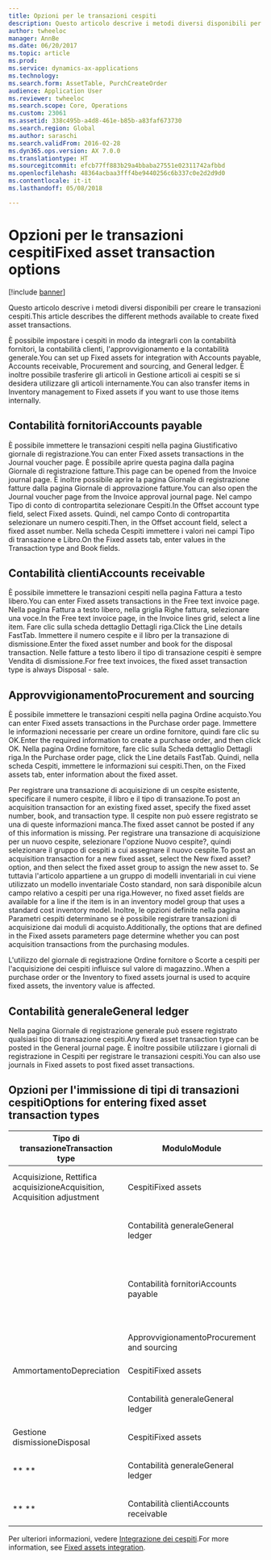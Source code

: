 ```yaml
---
title: Opzioni per le transazioni cespiti
description: Questo articolo descrive i metodi diversi disponibili per creare le transazioni cespiti.
author: twheeloc
manager: AnnBe
ms.date: 06/20/2017
ms.topic: article
ms.prod: 
ms.service: dynamics-ax-applications
ms.technology: 
ms.search.form: AssetTable, PurchCreateOrder
audience: Application User
ms.reviewer: twheeloc
ms.search.scope: Core, Operations
ms.custom: 23061
ms.assetid: 338c495b-a4d8-461e-b85b-a83faf673730
ms.search.region: Global
ms.author: saraschi
ms.search.validFrom: 2016-02-28
ms.dyn365.ops.version: AX 7.0.0
ms.translationtype: HT
ms.sourcegitcommit: efcb77ff883b29a4bbaba27551e02311742afbbd
ms.openlocfilehash: 48364acbaa3fff4be9440256c6b337c0e2d2d9d0
ms.contentlocale: it-it
ms.lasthandoff: 05/08/2018

---
```


# <a name="fixed-asset-transaction-options"></a><span data-ttu-id="cde1b-103">Opzioni per le transazioni cespiti</span><span class="sxs-lookup"><span data-stu-id="cde1b-103">Fixed asset transaction options</span></span>

[!include [banner](../includes/banner.md)]

<span data-ttu-id="cde1b-104">Questo articolo descrive i metodi diversi disponibili per creare le transazioni cespiti.</span><span class="sxs-lookup"><span data-stu-id="cde1b-104">This article describes the different methods available to create fixed asset transactions.</span></span>

<span data-ttu-id="cde1b-105">È possibile impostare i cespiti in modo da integrarli con la contabilità fornitori, la contabilità clienti, l'approvvigionamento e la contabilità generale.</span><span class="sxs-lookup"><span data-stu-id="cde1b-105">You can set up Fixed assets for integration with Accounts payable, Accounts receivable, Procurement and sourcing, and General ledger.</span></span> <span data-ttu-id="cde1b-106">È inoltre possibile trasferire gli articoli in Gestione articoli ai cespiti se si desidera utilizzare gli articoli internamente.</span><span class="sxs-lookup"><span data-stu-id="cde1b-106">You can also transfer items in Inventory management to Fixed assets if you want to use those items internally.</span></span>

## <a name="accounts-payable"></a><span data-ttu-id="cde1b-107">Contabilità fornitori</span><span class="sxs-lookup"><span data-stu-id="cde1b-107">Accounts payable</span></span>
<span data-ttu-id="cde1b-108">È possibile immettere le transazioni cespiti nella pagina Giustificativo giornale di registrazione.</span><span class="sxs-lookup"><span data-stu-id="cde1b-108">You can enter Fixed assets transactions in the Journal voucher page.</span></span> <span data-ttu-id="cde1b-109">È possibile aprire questa pagina dalla pagina Giornale di registrazione fatture.</span><span class="sxs-lookup"><span data-stu-id="cde1b-109">This page can be opened from the Invoice journal page.</span></span> <span data-ttu-id="cde1b-110">È inoltre possibile aprire la pagina Giornale di registrazione fatture dalla pagina Giornale di approvazione fatture.</span><span class="sxs-lookup"><span data-stu-id="cde1b-110">You can also open the Journal voucher page from the Invoice approval journal page.</span></span> <span data-ttu-id="cde1b-111">Nel campo Tipo di conto di contropartita selezionare Cespiti.</span><span class="sxs-lookup"><span data-stu-id="cde1b-111">In the Offset account type field, select Fixed assets.</span></span> <span data-ttu-id="cde1b-112">Quindi, nel campo Conto di contropartita selezionare un numero cespiti.</span><span class="sxs-lookup"><span data-stu-id="cde1b-112">Then, in the Offset account field, select a fixed asset number.</span></span> <span data-ttu-id="cde1b-113">Nella scheda Cespiti immettere i valori nei campi Tipo di transazione e Libro.</span><span class="sxs-lookup"><span data-stu-id="cde1b-113">On the Fixed assets tab, enter values in the Transaction type and Book fields.</span></span>

## <a name="accounts-receivable"></a><span data-ttu-id="cde1b-114">Contabilità clienti</span><span class="sxs-lookup"><span data-stu-id="cde1b-114">Accounts receivable</span></span>
<span data-ttu-id="cde1b-115">È possibile immettere le transazioni cespiti nella pagina Fattura a testo libero.</span><span class="sxs-lookup"><span data-stu-id="cde1b-115">You can enter Fixed assets transactions in the Free text invoice page.</span></span>  <span data-ttu-id="cde1b-116">Nella pagina Fattura a testo libero, nella griglia Righe fattura, selezionare una voce.</span><span class="sxs-lookup"><span data-stu-id="cde1b-116">In the Free text invoice page, in the Invoice lines grid, select a line item.</span></span> <span data-ttu-id="cde1b-117">Fare clic sulla scheda dettaglio Dettagli riga.</span><span class="sxs-lookup"><span data-stu-id="cde1b-117">Click the Line details FastTab.</span></span> <span data-ttu-id="cde1b-118">Immettere il numero cespite e il libro per la transazione di dismissione.</span><span class="sxs-lookup"><span data-stu-id="cde1b-118">Enter the fixed asset number and book for the disposal transaction.</span></span> <span data-ttu-id="cde1b-119">Nelle fatture a testo libero il tipo di transazione cespiti è sempre Vendita di dismissione.</span><span class="sxs-lookup"><span data-stu-id="cde1b-119">For free text invoices, the fixed asset transaction type is always Disposal - sale.</span></span>

## <a name="procurement-and-sourcing"></a><span data-ttu-id="cde1b-120">Approvvigionamento</span><span class="sxs-lookup"><span data-stu-id="cde1b-120">Procurement and sourcing</span></span>
<span data-ttu-id="cde1b-121">È possibile immettere le transazioni cespiti nella pagina Ordine acquisto.</span><span class="sxs-lookup"><span data-stu-id="cde1b-121">You can enter Fixed assets transactions in the Purchase order page.</span></span> <span data-ttu-id="cde1b-122">Immettere le informazioni necessarie per creare un ordine fornitore, quindi fare clic su OK.</span><span class="sxs-lookup"><span data-stu-id="cde1b-122">Enter the required information to create a purchase order, and then click OK.</span></span> <span data-ttu-id="cde1b-123">Nella pagina Ordine fornitore, fare clic sulla Scheda dettaglio Dettagli riga.</span><span class="sxs-lookup"><span data-stu-id="cde1b-123">In the Purchase order page, click the Line details FastTab.</span></span> <span data-ttu-id="cde1b-124">Quindi, nella scheda Cespiti, immettere le informazioni sui cespiti.</span><span class="sxs-lookup"><span data-stu-id="cde1b-124">Then, on the Fixed assets tab, enter information about the fixed asset.</span></span> 

<span data-ttu-id="cde1b-125">Per registrare una transazione di acquisizione di un cespite esistente, specificare il numero cespite, il libro e il tipo di transazione.</span><span class="sxs-lookup"><span data-stu-id="cde1b-125">To post an acquisition transaction for an existing fixed asset, specify the fixed asset number, book, and transaction type.</span></span> <span data-ttu-id="cde1b-126">Il cespite non può essere registrato se una di queste informazioni manca.</span><span class="sxs-lookup"><span data-stu-id="cde1b-126">The fixed asset cannot be posted if any of this information is missing.</span></span> <span data-ttu-id="cde1b-127">Per registrare una transazione di acquisizione per un nuovo cespite, selezionare l'opzione Nuovo cespite?, quindi selezionare il gruppo di cespiti a cui assegnare il nuovo cespite.</span><span class="sxs-lookup"><span data-stu-id="cde1b-127">To post an acquisition transaction for a new fixed asset, select the New fixed asset? option, and then select the fixed asset group to assign the new asset to.</span></span> <span data-ttu-id="cde1b-128">Se tuttavia l'articolo appartiene a un gruppo di modelli inventariali in cui viene utilizzato un modello inventariale Costo standard, non sarà disponibile alcun campo relativo a cespiti per una riga.</span><span class="sxs-lookup"><span data-stu-id="cde1b-128">However, no fixed asset fields are available for a line if the item is in an inventory model group that uses a standard cost inventory model.</span></span> <span data-ttu-id="cde1b-129">Inoltre, le opzioni definite nella pagina Parametri cespiti determinano se è possibile registrare transazioni di acquisizione dai moduli di acquisto.</span><span class="sxs-lookup"><span data-stu-id="cde1b-129">Additionally, the options that are defined in the Fixed assets parameters page determine whether you can post acquisition transactions from the purchasing modules.</span></span> 

<span data-ttu-id="cde1b-130">L'utilizzo del giornale di registrazione Ordine fornitore o Scorte a cespiti per l'acquisizione dei cespiti influisce sul valore di magazzino..</span><span class="sxs-lookup"><span data-stu-id="cde1b-130">When a purchase order or the Inventory to fixed assets journal is used to acquire fixed assets, the inventory value is affected.</span></span>

## <a name="general-ledger"></a><span data-ttu-id="cde1b-131">Contabilità generale</span><span class="sxs-lookup"><span data-stu-id="cde1b-131">General ledger</span></span>
<span data-ttu-id="cde1b-132">Nella pagina Giornale di registrazione generale può essere registrato qualsiasi tipo di transazione cespiti.</span><span class="sxs-lookup"><span data-stu-id="cde1b-132">Any fixed asset transaction type can be posted in the General journal page.</span></span> <span data-ttu-id="cde1b-133">È inoltre possibile utilizzare i giornali di registrazione in Cespiti per registrare le transazioni cespiti.</span><span class="sxs-lookup"><span data-stu-id="cde1b-133">You can also use journals in Fixed assets to post fixed asset transactions.</span></span>

## <a name="options-for-entering-fixed-asset-transaction-types"></a><span data-ttu-id="cde1b-134">Opzioni per l'immissione di tipi di transazioni cespiti</span><span class="sxs-lookup"><span data-stu-id="cde1b-134">Options for entering fixed asset transaction types</span></span>


| <span data-ttu-id="cde1b-135">Tipo di transazione</span><span class="sxs-lookup"><span data-stu-id="cde1b-135">Transaction type</span></span>                    | <span data-ttu-id="cde1b-136">Modulo</span><span class="sxs-lookup"><span data-stu-id="cde1b-136">Module</span></span>                   | <span data-ttu-id="cde1b-137">Opzioni</span><span class="sxs-lookup"><span data-stu-id="cde1b-137">Options</span></span>                                   |
|-------------------------------------|--------------------------|-------------------------------------------|
| <span data-ttu-id="cde1b-138">Acquisizione, Rettifica acquisizione</span><span class="sxs-lookup"><span data-stu-id="cde1b-138">Acquisition, Acquisition adjustment</span></span> | <span data-ttu-id="cde1b-139">Cespiti</span><span class="sxs-lookup"><span data-stu-id="cde1b-139">Fixed assets</span></span>             | <span data-ttu-id="cde1b-140">Cespiti, Scorte a cespiti</span><span class="sxs-lookup"><span data-stu-id="cde1b-140">Fixed assets, Inventory to fixed assets</span></span>   |
|                                     | <span data-ttu-id="cde1b-141">Contabilità generale</span><span class="sxs-lookup"><span data-stu-id="cde1b-141">General ledger</span></span>           | <span data-ttu-id="cde1b-142">Giornale di registrazione generale</span><span class="sxs-lookup"><span data-stu-id="cde1b-142">General journal</span></span>                           |
|                                     | <span data-ttu-id="cde1b-143">Contabilità fornitori</span><span class="sxs-lookup"><span data-stu-id="cde1b-143">Accounts payable</span></span>         | <span data-ttu-id="cde1b-144">Giornale di registrazione fatture, Giornale di approvazione fatture</span><span class="sxs-lookup"><span data-stu-id="cde1b-144">Invoice journal, Invoice approval journal</span></span> |
|                                     | <span data-ttu-id="cde1b-145">Approvvigionamento</span><span class="sxs-lookup"><span data-stu-id="cde1b-145">Procurement and sourcing</span></span> | <span data-ttu-id="cde1b-146">Ordine acquisto</span><span class="sxs-lookup"><span data-stu-id="cde1b-146">Purchase order</span></span>                            |
| <span data-ttu-id="cde1b-147">Ammortamento</span><span class="sxs-lookup"><span data-stu-id="cde1b-147">Depreciation</span></span>                        | <span data-ttu-id="cde1b-148">Cespiti</span><span class="sxs-lookup"><span data-stu-id="cde1b-148">Fixed assets</span></span>             | <span data-ttu-id="cde1b-149">Cespiti</span><span class="sxs-lookup"><span data-stu-id="cde1b-149">Fixed assets</span></span>                              |
|                                     | <span data-ttu-id="cde1b-150">Contabilità generale</span><span class="sxs-lookup"><span data-stu-id="cde1b-150">General ledger</span></span>           | <span data-ttu-id="cde1b-151">Giornale di registrazione generale</span><span class="sxs-lookup"><span data-stu-id="cde1b-151">General journal</span></span>                           |
| <span data-ttu-id="cde1b-152">Gestione dismissione</span><span class="sxs-lookup"><span data-stu-id="cde1b-152">Disposal</span></span>                            | <span data-ttu-id="cde1b-153">Cespiti</span><span class="sxs-lookup"><span data-stu-id="cde1b-153">Fixed assets</span></span>             | <span data-ttu-id="cde1b-154">Cespiti</span><span class="sxs-lookup"><span data-stu-id="cde1b-154">Fixed assets</span></span>                              |
| <span data-ttu-id="cde1b-155">** **</span><span class="sxs-lookup"><span data-stu-id="cde1b-155">** **</span></span>                               | <span data-ttu-id="cde1b-156">Contabilità generale</span><span class="sxs-lookup"><span data-stu-id="cde1b-156">General ledger</span></span>           | <span data-ttu-id="cde1b-157">Giornale di registrazione generale</span><span class="sxs-lookup"><span data-stu-id="cde1b-157">General journal</span></span>                           |
| <span data-ttu-id="cde1b-158">** **</span><span class="sxs-lookup"><span data-stu-id="cde1b-158">** **</span></span>                               | <span data-ttu-id="cde1b-159">Contabilità clienti</span><span class="sxs-lookup"><span data-stu-id="cde1b-159">Accounts receivable</span></span>      | <span data-ttu-id="cde1b-160">Fattura a testo libero</span><span class="sxs-lookup"><span data-stu-id="cde1b-160">Free text invoice</span></span>                         |



<span data-ttu-id="cde1b-161">Per ulteriori informazioni, vedere [Integrazione dei cespiti](fixed-asset-integration.md).</span><span class="sxs-lookup"><span data-stu-id="cde1b-161">For more information, see [Fixed assets integration](fixed-asset-integration.md).</span></span>




